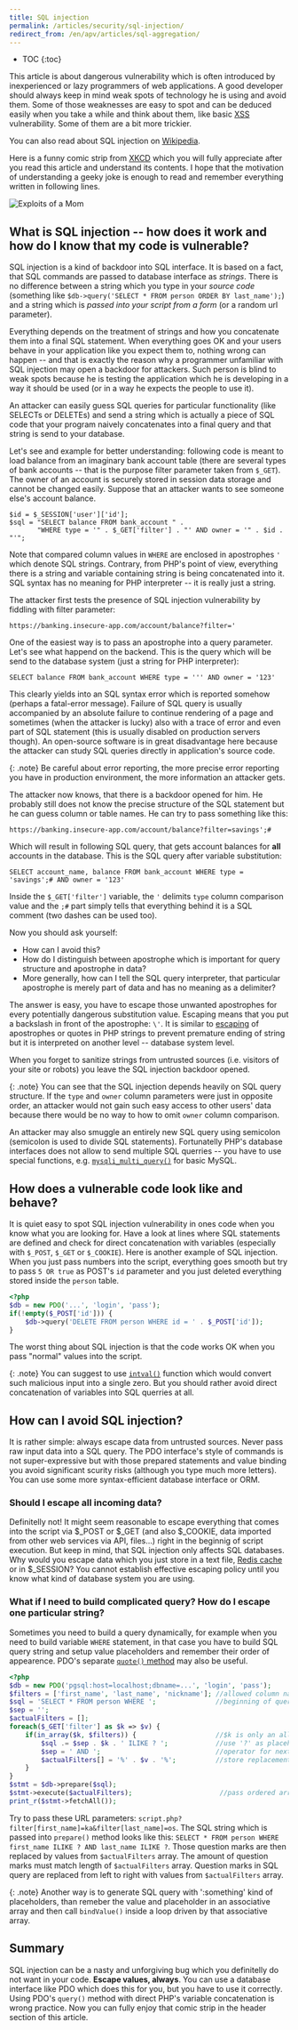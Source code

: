 ```yaml
---
title: SQL injection
permalink: /articles/security/sql-injection/
redirect_from: /en/apv/articles/sql-aggregation/
---
```


* TOC
{:toc}

This article is about dangerous vulnerability which is often introduced by inexperienced or lazy programmers of web
applications. A good developer should always keep in mind weak spots of technology he is using and avoid them.
Some of those weaknesses are easy to spot and can be deduced easily when you take a while and think about them,
like basic [XSS](TODO) vulnerability. Some of them are a bit more trickier.

You can also read about SQL injection on [Wikipedia](https://en.wikipedia.org/wiki/SQL_injection).

Here is a funny comic strip from [XKCD](https://xkcd.com/327/) which you will fully appreciate after you read this
article and understand its contents. I hope that the motivation of understanding a geeky joke is enough to read and
remember everything written in following lines.

![Exploits of a Mom](https://imgs.xkcd.com/comics/exploits_of_a_mom.png)

## What is SQL injection -- how does it work and how do I know that my code is vulnerable?
SQL injection is a kind of backdoor into SQL interface. It is based on a fact, that SQL commands are passed to database
interface as *strings*. There is no difference between a string which you type in your *source code* (something like
`$db->query('SELECT * FROM person ORDER BY last_name');`) and a string which is *passed into your script from a form*
(or a random url parameter).

Everything depends on the treatment of strings and how you concatenate them into a final SQL statement. When everything
goes OK and your users behave in your application like you expect them to, nothing wrong can happen -- and that is
exactly the reason why a programmer unfamiliar with SQL injection may open a backdoor for attackers. Such person is
blind to weak spots because he is testing the application which he is developing in a way it should be used (or in
a way he expects the people to use it).

An attacker can easily guess SQL queries for particular functionality (like SELECTs or DELETEs) and send a string which
is actually a piece of SQL code that your program naively concatenates into a final query and that string is send
to your database.

Let's see and example for better understanding: following code is meant to load balance from an imaginary bank account
table (there are several types of bank accounts -- that is the purpose filter parameter taken from `$_GET`). The owner
of an account is securely stored in session data storage and cannot be changed easily. Suppose that an attacker wants to
see someone else's account balance.

~~~ php?start_inline=1
$id = $_SESSION['user']['id'];
$sql = "SELECT balance FROM bank_account " .
       "WHERE type = '" . $_GET['filter'] . "' AND owner = '" . $id . "'";
~~~

Note that compared column values in `WHERE` are enclosed in apostrophes `'` which denote SQL strings. Contrary,
from PHP's point of view, everything there is a string and variable containing string is being concatenated into
it. SQL syntax has no meaning for PHP interpreter -- it is really just a string.

The attacker first tests the presence of SQL injection vulnerability by fiddling with filter parameter:

    https://banking.insecure-app.com/account/balance?filter='

One of the easiest way is to pass an apostrophe into a query parameter. Let's see what happend on the backend.
This is the query which will be send to the database system (just a string for PHP interpreter):

    SELECT balance FROM bank_account WHERE type = ''' AND owner = '123'

This clearly yields into an SQL syntax error which is reported somehow (perhaps a fatal-error message). Failure of SQL
query is usually accompanied by an absolute failure to continue rendering of a page and sometimes (when the attacker
is lucky) also with a trace of error and even part of SQL statement (this is usually disabled on production servers though).
An open-source software is in great disadvantage here because the attacker can study SQL queries directly in application's
source code.

{: .note}
Be careful about error reporting, the more precise error reporting you have in production environment, the more
information an attacker gets.

The attacker now knows, that there is a backdoor opened for him. He probably still does not know the precise
structure of the SQL statement but he can guess column or table names. He can try to pass something like this:

    https://banking.insecure-app.com/account/balance?filter=savings';#

Which will result in following SQL query, that gets account balances for **all** accounts in the database. This is
the SQL query after variable substitution:

    SELECT account_name, balance FROM bank_account WHERE type = 'savings';# AND owner = '123'

Inside the `$_GET['filter']` variable, the `'` delimits `type` column comparison value and the `;#` part simply tells
that everything behind it is a SQL comment (two dashes can be used too).

Now you should ask yourself:

- How can I avoid this?
- How do I distinguish between apostrophe which is important for query structure and apostrophe in data?
- More generally, how can I tell the SQL query interpreter, that particular apostrophe is merely part of data and
  has no meaning as a delimiter?

The answer is easy, you have to escape those unwanted apostrophes for every potentially dangerous substitution value.
Escaping means that you put a backslash in front of the apostrophe: `\'`. It is similar to [escaping](/walkthrough/backend-intro/#working-with-strings)
of apostrophes or quotes in PHP strings to prevent premature ending of string but it is interpreted on another
level -- database system level.

When you forget to sanitize strings from untrusted sources (i.e. visitors of your site or robots) you leave the SQL
injection backdoor opened.

{: .note}
You can see that the SQL injection depends heavily on SQL query structure. If the `type` and `owner` column parameters
were just in opposite order, an attacker would not gain such easy access to other users' data because there would be no
way to how to omit `owner` column comparison.

An attacker may also smuggle an entirely new SQL query using semicolon (semicolon is used to divide SQL statements).
Fortunatelly PHP's database interfaces does not allow to send multiple SQL querries -- you have to use special functions,
e.g. [`mysqli_multi_query()`](http://php.net/manual/es/mysqli.multi-query.php) for basic MySQL.

## How does a vulnerable code look like and behave?
It is quiet easy to spot SQL injection vulnerability in ones code when you know what you are looking for. Have a look
at lines where SQL statements are defined and check for direct concatenation with variables (especially with `$_POST`,
`$_GET` or `$_COOKIE`). Here is another example of SQL injection. When you just pass numbers into the script,
everything goes smooth but try to pass `5 OR true` as POST's `id` parameter and you just deleted everything stored
inside the `person` table.

~~~ php
<?php
$db = new PDO('...', 'login', 'pass');
if(!empty($_POST['id'])) {
    $db->query('DELETE FROM person WHERE id = ' . $_POST['id']);
}
~~~

The worst thing about SQL injection is that the code works OK when you pass "normal" values into the script.

{: .note}
You can suggest to use [`intval()`](http://php.net/manual/en/function.intval.php) function which would convert
such malicious input into a single zero. But you should rather avoid direct concatenation of variables into
SQL querries at all.

## How can I avoid SQL injection?
It is rather simple: always escape data from untrusted sources. Never pass raw input data into a SQL query. The PDO
interface's style of commands is not super-expressive but with those prepared statements and value binding you avoid
significant scurity risks (although you type much more letters). You can use some more syntax-efficient database
interface or ORM.

### Should I escape all incoming data?
Definitelly not! It might seem reasonable to escape everything that comes into the script via $_POST or $_GET
(and also $_COOKIE, data imported from other web services via API, files...) right in the beginnig of script
execution. But keep in mind, that SQL injection only affects SQL databases. Why would you escape data which
you just store in a text file, [Redis cache](https://redis.io/) or in $_SESSION? You cannot establish effective
escaping policy until you know what kind of database system you are using.

### What if I need to build complicated query? How do I escape one particular string?
Sometimes you need to build a query dynamically, for example when you need to build variable `WHERE` statement,
in that case you have to build SQL query string and setup value placeholders and remember their order of appearence.
PDO's separate [`quote()` method](http://php.net/manual/en/pdo.quote.php) may also be useful.

~~~ php
<?php
$db = new PDO('pgsql:host=localhost;dbname=...', 'login', 'pass');
$filters = ['first_name', 'last_name', 'nickname']; //allowed column names
$sql = 'SELECT * FROM person WHERE ';               //beginning of query
$sep = '';
$actualFilters = [];
foreach($_GET['filter'] as $k => $v) {
    if(in_array($k, $filters)) {                    //$k is only an allowed value
        $sql .= $sep . $k . ' ILIKE ? ';            //use '?' as placeholder for variable
        $sep = ' AND ';                             //operator for next iteration
        $actualFilters[] = '%' . $v . '%';          //store replacement value
    }
}
$stmt = $db->prepare($sql);
$stmt->execute($actualFilters);                      //pass ordered array to repalce '?'
print_r($stmt->fetchAll());
~~~

Try to pass these URL parameters: `script.php?filter[first_name]=ka&filter[last_name]=os`. The SQL string which
is passed into `prepare()` method looks like this: `SELECT * FROM person WHERE first_name ILIKE ? AND last_name ILIKE ?`.
Those question marks are then replaced by values from `$actualFilters` array. The amount of question marks must match
length of `$actualFilters` array. Question marks in SQL query are replaced from left to right with values from
`$actualFilters` array.

{: .note}
Another way is to generate SQL query with ':something' kind of placeholders, than remeber the value and placeholder
in an associative array and then call `bindValue()` inside a loop driven by that associative array.

## Summary
SQL injection can be a nasty and unforgiving bug which you definitelly do not want in your code. **Escape values,
always**. You can use a database interface like PDO which does this for you, but you have to use it correctly.
Using PDO's `query()` method with direct PHP's variable concatenation is wrong practice. Now you can fully enjoy that
comic strip in the header section of this article.